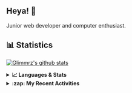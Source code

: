 ## Heya! 👋

Junior web developer and computer enthusiast.

## 📊 Statistics

[![Glimmrz's github stats](https://github-readme-stats.vercel.app/api?username=glimmrz&theme=dark&count_private=true)](https://github.com/anuraghazra/github-readme-stats)

<details>
  <summary><strong>📈 Languages & Stats</strong></summary>
  <img src="https://github-readme-stats.vercel.app/api?username=bunningss&show_icons=true&theme=dark&hide_border=true"
       alt="Tayef's GitHub stats" />
  <img src="https://github-readme-stats.vercel.app/api/top-langs/?username=bunningss&show_icons=true&theme=dark&hide_border=true&layout=compact&langs_count=10"
       alt="Tayef's Top GitHub Languages" />
</details>

<details>
<summary><strong> :zap: My Recent Activities </strong></summary>

<!-- ACTIVITY-LIST:START -->
- [glimmrz pushed to main in glimmrz/profee__clone](https://github.com/glimmrz/profee__clone/compare/f4e98530bf...baa07d0e63)
- [glimmrz pushed to main in glimmrz/profee__clone](https://github.com/glimmrz/profee__clone/compare/a874e10a6f...f4e98530bf)
- [glimmrz pushed to main in glimmrz/profee__clone](https://github.com/glimmrz/profee__clone/compare/32092fdfc1...a874e10a6f)
- [glimmrz pushed to main in glimmrz/profee__clone](https://github.com/glimmrz/profee__clone/compare/4935d6ed60...32092fdfc1)
- [glimmrz pushed to main in glimmrz/profee__clone](https://github.com/glimmrz/profee__clone/compare/0a7d02787a...4935d6ed60)
<!-- ACTIVITY-LIST:END -->

</details>
